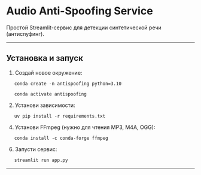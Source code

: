 # Audio Anti-Spoofing Service

Простой Streamlit-сервис для детекции синтетической речи (антиспуфинг).

---

## Установка и запуск

1. Создай новое окружение:
```
   conda create -n antispoofing python=3.10
```
```
   conda activate antispoofing
```

2. Установи зависимости:
```
   uv pip install -r requirements.txt
```

4. Установи FFmpeg (нужно для чтения MP3, M4A, OGG):
```
   conda install -c conda-forge ffmpeg
```

6. Запусти сервис:
```
   streamlit run app.py
```

---
